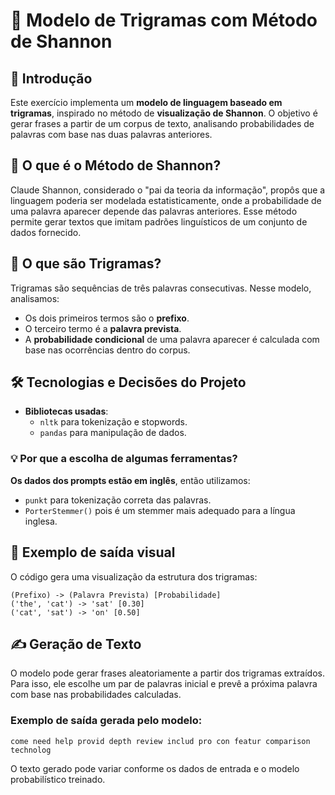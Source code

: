 # 📖 Modelo de Trigramas com Método de Shannon

## 📌 Introdução
Este exercício implementa um **modelo de linguagem baseado em trigramas**, inspirado no método de **visualização de Shannon**. O objetivo é gerar frases a partir de um corpus de texto, analisando probabilidades de palavras com base nas duas palavras anteriores.

## 🔬 O que é o Método de Shannon?
Claude Shannon, considerado o "pai da teoria da informação", propôs que a linguagem poderia ser modelada estatisticamente, onde a probabilidade de uma palavra aparecer depende das palavras anteriores. Esse método permite gerar textos que imitam padrões linguísticos de um conjunto de dados fornecido.

## 📑 O que são Trigramas?
Trigramas são sequências de três palavras consecutivas. Nesse modelo, analisamos:
- Os dois primeiros termos são o **prefixo**.
- O terceiro termo é a **palavra prevista**.
- A **probabilidade condicional** de uma palavra aparecer é calculada com base nas ocorrências dentro do corpus.

## 🛠️ Tecnologias e Decisões do Projeto
- **Bibliotecas usadas**:
  - `nltk` para tokenização e stopwords.
  - `pandas` para manipulação de dados.

### 💡 Por que a escolha de algumas ferramentas?
**Os dados dos prompts estão em inglês**, então utilizamos:
   - `punkt` para tokenização correta das palavras.
   - `PorterStemmer()` pois é um stemmer mais adequado para a língua inglesa.

## 🚀 Exemplo de saída visual
O código gera uma visualização da estrutura dos trigramas:

```
(Prefixo) -> (Palavra Prevista) [Probabilidade]
('the', 'cat') -> 'sat' [0.30]
('cat', 'sat') -> 'on' [0.50]
```

## ✍️ Geração de Texto
O modelo pode gerar frases aleatoriamente a partir dos trigramas extraídos. Para isso, ele escolhe um par de palavras inicial e prevê a próxima palavra com base nas probabilidades calculadas.

### Exemplo de saída gerada pelo modelo:
```
come need help provid depth review includ pro con featur comparison technolog
```

O texto gerado pode variar conforme os dados de entrada e o modelo probabilístico treinado.